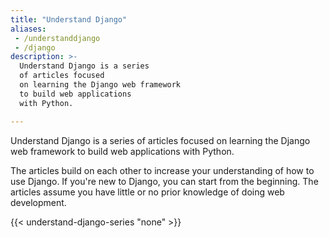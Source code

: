 ```yaml
---
title: "Understand Django"
aliases:
 - /understanddjango
 - /django
description: >-
  Understand Django is a series
  of articles focused
  on learning the Django web framework
  to build web applications
  with Python.

---
```


Understand Django is a series
of articles focused
on learning the Django web framework
to build web applications
with Python.

The articles build
on each other
to increase your understanding
of how to use Django.
If you're new to Django,
you can start
from the beginning.
The articles assume you have little or no prior knowledge
of doing web development.

{{< understand-django-series "none" >}}
